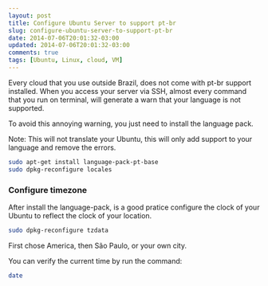 ```yaml
---
layout: post
title: Configure Ubuntu Server to support pt-br
slug: configure-ubuntu-server-to-support-pt-br
date: 2014-07-06T20:01:32-03:00
updated: 2014-07-06T20:01:32-03:00
comments: true
tags: [Ubuntu, Linux, cloud, VM]
---
```


Every cloud that you use outside Brazil, does not come with pt-br support installed.
When you access your server via SSH, almost every command that you run on terminal,
will generate a warn that your language is not supported.

<!-- more -->

To avoid this annoying warning, you just need to install the language pack.

Note: This will not translate your Ubuntu, this will only add support to your
language and remove the errors.

```bash
sudo apt-get install language-pack-pt-base
sudo dpkg-reconfigure locales
```

### Configure timezone

After install the language-pack, is a good pratice configure the clock of
your Ubuntu to reflect the clock of your
location.

```bash
sudo dpkg-reconfigure tzdata
```

First chose America, then São Paulo, or your own city.

You can verify the current time by run the command:

```bash
date
```

